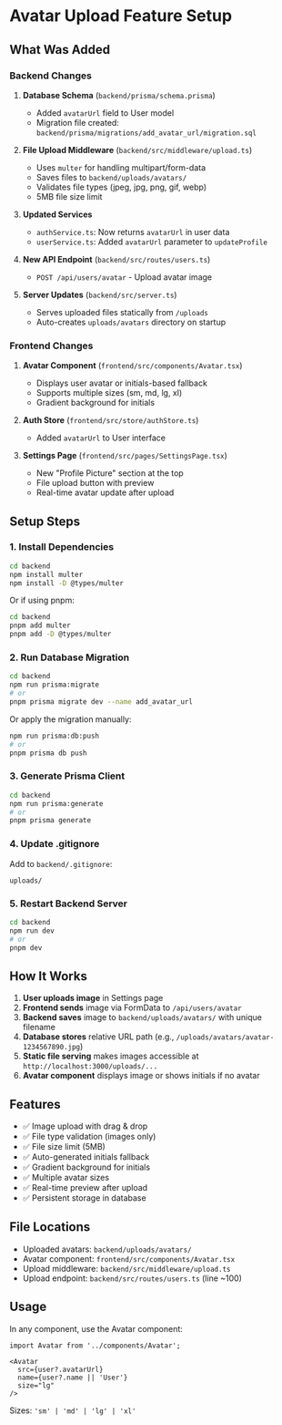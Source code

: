 # Avatar Upload Feature Setup

## What Was Added

### Backend Changes

1. **Database Schema** (`backend/prisma/schema.prisma`)
   - Added `avatarUrl` field to User model
   - Migration file created: `backend/prisma/migrations/add_avatar_url/migration.sql`

2. **File Upload Middleware** (`backend/src/middleware/upload.ts`)
   - Uses `multer` for handling multipart/form-data
   - Saves files to `backend/uploads/avatars/`
   - Validates file types (jpeg, jpg, png, gif, webp)
   - 5MB file size limit

3. **Updated Services**
   - `authService.ts`: Now returns `avatarUrl` in user data
   - `userService.ts`: Added `avatarUrl` parameter to `updateProfile`

4. **New API Endpoint** (`backend/src/routes/users.ts`)
   - `POST /api/users/avatar` - Upload avatar image

5. **Server Updates** (`backend/src/server.ts`)
   - Serves uploaded files statically from `/uploads`
   - Auto-creates `uploads/avatars` directory on startup

### Frontend Changes

1. **Avatar Component** (`frontend/src/components/Avatar.tsx`)
   - Displays user avatar or initials-based fallback
   - Supports multiple sizes (sm, md, lg, xl)
   - Gradient background for initials

2. **Auth Store** (`frontend/src/store/authStore.ts`)
   - Added `avatarUrl` to User interface

3. **Settings Page** (`frontend/src/pages/SettingsPage.tsx`)
   - New "Profile Picture" section at the top
   - File upload button with preview
   - Real-time avatar update after upload

## Setup Steps

### 1. Install Dependencies

```bash
cd backend
npm install multer
npm install -D @types/multer
```

Or if using pnpm:
```bash
cd backend
pnpm add multer
pnpm add -D @types/multer
```

### 2. Run Database Migration

```bash
cd backend
npm run prisma:migrate
# or
pnpm prisma migrate dev --name add_avatar_url
```

Or apply the migration manually:
```bash
npm run prisma:db:push
# or
pnpm prisma db push
```

### 3. Generate Prisma Client

```bash
cd backend
npm run prisma:generate
# or
pnpm prisma generate
```

### 4. Update .gitignore

Add to `backend/.gitignore`:
```
uploads/
```

### 5. Restart Backend Server

```bash
cd backend
npm run dev
# or
pnpm dev
```

## How It Works

1. **User uploads image** in Settings page
2. **Frontend sends** image via FormData to `/api/users/avatar`
3. **Backend saves** image to `backend/uploads/avatars/` with unique filename
4. **Database stores** relative URL path (e.g., `/uploads/avatars/avatar-1234567890.jpg`)
5. **Static file serving** makes images accessible at `http://localhost:3000/uploads/...`
6. **Avatar component** displays image or shows initials if no avatar

## Features

- ✅ Image upload with drag & drop
- ✅ File type validation (images only)
- ✅ File size limit (5MB)
- ✅ Auto-generated initials fallback
- ✅ Gradient background for initials
- ✅ Multiple avatar sizes
- ✅ Real-time preview after upload
- ✅ Persistent storage in database

## File Locations

- Uploaded avatars: `backend/uploads/avatars/`
- Avatar component: `frontend/src/components/Avatar.tsx`
- Upload middleware: `backend/src/middleware/upload.ts`
- Upload endpoint: `backend/src/routes/users.ts` (line ~100)

## Usage

In any component, use the Avatar component:

```tsx
import Avatar from '../components/Avatar';

<Avatar 
  src={user?.avatarUrl} 
  name={user?.name || 'User'} 
  size="lg" 
/>
```

Sizes: `'sm' | 'md' | 'lg' | 'xl'`


